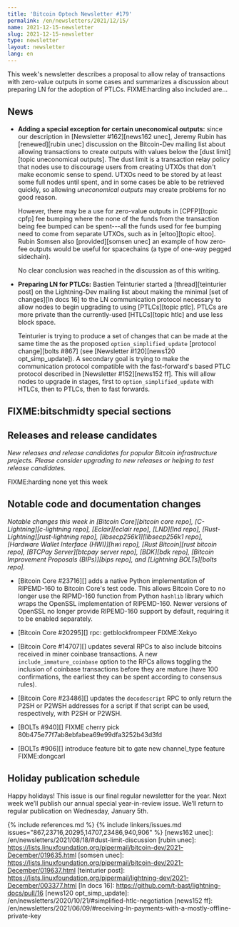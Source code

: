 ```yaml
---
title: 'Bitcoin Optech Newsletter #179'
permalink: /en/newsletters/2021/12/15/
name: 2021-12-15-newsletter
slug: 2021-12-15-newsletter
type: newsletter
layout: newsletter
lang: en
---
```

This week's newsletter describes a proposal to allow relay of
transactions with zero-value outputs in some cases and summarizes a
discussion about preparing LN for the adoption of PTLCs.  FIXME:harding
also included are...

## News

- **Adding a special exception for certain uneconomical outputs:**
  since our description in [Newsletter #162][news162 unec], Jeremy Rubin
  has [renewed][rubin unec] discussion on the Bitcoin-Dev mailing list
  about allowing transactions to create outputs with values below the
  [dust limit][topic uneconomical outputs].  The dust limit is a
  transaction relay policy that nodes use to discourage users from
  creating UTXOs that don't make economic sense to spend.  UTXOs need to
  be stored by at least some full nodes until spent, and in some cases
  be able to be retrieved quickly, so allowing *uneconomical outputs*
  may create problems for no good reason.

    However, there may be a use for zero-value outputs in [CPFP][topic
    cpfp] fee bumping where the none of the funds from the transaction
    being fee bumped can be spent---all the funds used for fee bumping
    need to come from separate UTXOs, such as in [eltoo][topic eltoo].
    Rubin Somsen also [provided][somsen unec] an example of how zero-fee
    outputs would be useful for spacechains (a type of one-way pegged
    sidechain).

    No clear conclusion was reached in the discussion as of this
    writing.

- **Preparing LN for PTLCs:** Bastien Teinturier started a
  [thread][teinturier post] on the Lightning-Dev mailing list about
  making the minimal [set of changes][ln docs 16] to the LN
  communication protocol necessary to allow nodes to begin upgrading to
  using [PTLCs][topic ptlc].  PTLCs are more private than the
  currently-used [HTLCs][topic htlc] and use less block space.

    Teinturier is trying to produce a set of changes that can be made at
    the same time the as the proposed `option_simplified_update`
    [protocol change][bolts #867] (see [Newsletter #120][news120
    opt_simp_update]).  A secondary goal is trying to make the
    communication protocol compatible with the fast-forward's based PTLC
    protocol described in [Newsletter #152][news152 ff].  This will allow
    nodes to upgrade in stages, first to `option_simplified_update` with
    HTLCs, then to PTLCs, then to fast forwards.

## FIXME:bitschmidty special sections

## Releases and release candidates

*New releases and release candidates for popular Bitcoin infrastructure
projects.  Please consider upgrading to new releases or helping to test
release candidates.*

FIXME:harding none yet this week

## Notable code and documentation changes

*Notable changes this week in [Bitcoin Core][bitcoin core repo],
[C-Lightning][c-lightning repo], [Eclair][eclair repo], [LND][lnd repo],
[Rust-Lightning][rust-lightning repo], [libsecp256k1][libsecp256k1
repo], [Hardware Wallet Interface (HWI)][hwi repo],
[Rust Bitcoin][rust bitcoin repo], [BTCPay Server][btcpay server repo],
[BDK][bdk repo], [Bitcoin Improvement Proposals (BIPs)][bips repo], and
[Lightning BOLTs][bolts repo].*

- [Bitcoin Core #23716][] adds a native Python implementation of
  RIPEMD-160 to Bitcoin Core's test code.  This allows Bitcoin Core to
  no longer use the RIPMD-160 function from Python `hashlib` library
  which wraps the OpenSSL implementation of RIPEMD-160.  Newer versions
  of OpenSSL no longer provide RIPEMD-160 support by default, requiring
  it to be enabled separately.

- [Bitcoin Core #20295][] rpc: getblockfrompeer FIXME:Xekyo

- [Bitcoin Core #14707][] updates several RPCs to also include bitcoins
  received in miner coinbase transactions.  A new
  `include_immature_coinbase` option to the RPCs allows toggling
  the inclusion of coinbase transactions before they are mature (have
  100 confirmations, the earliest they can be spent according to
  consensus rules).

- [Bitcoin Core #23486][] updates the `decodescript` RPC to only return
  the P2SH or P2WSH addresses for a script if that script can be used,
  respectively, with P2SH or P2WSH.

- [BOLTs #940][] FIXME cherry pick 80b475e77f7ab8ebfabea69e99dfa3252b43d3fd

- [BOLTs #906][] introduce feature bit to gate new channel_type feature FIXME:dongcarl

## Holiday publication schedule

Happy holidays! This issue is our final regular newsletter for the year.
Next week we’ll publish our annual special year-in-review issue. We’ll
return to regular publication on Wednesday, January 5th.

<!-- FIXME:harding update topics/releases/RCs -->
{% include references.md %}
{% include linkers/issues.md issues="867,23716,20295,14707,23486,940,906" %}
[news162 unec]: /en/newsletters/2021/08/18/#dust-limit-discussion
[rubin unec]: https://lists.linuxfoundation.org/pipermail/bitcoin-dev/2021-December/019635.html
[somsen unec]: https://lists.linuxfoundation.org/pipermail/bitcoin-dev/2021-December/019637.html
[teinturier post]: https://lists.linuxfoundation.org/pipermail/lightning-dev/2021-December/003377.html
[ln docs 16]: https://github.com/t-bast/lightning-docs/pull/16
[news120 opt_simp_update]: /en/newsletters/2020/10/21/#simplified-htlc-negotiation
[news152 ff]: /en/newsletters/2021/06/09/#receiving-ln-payments-with-a-mostly-offline-private-key
